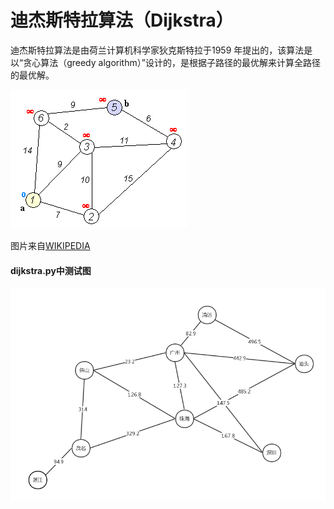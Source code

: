 # 迪杰斯特拉算法（Dijkstra）

迪杰斯特拉算法是由荷兰计算机科学家狄克斯特拉于1959 年提出的，该算法是以“贪心算法（greedy algorithm）”设计的，是根据子路径的最优解来计算全路径的最优解。

![](../pictures/dijkstra_animation.gif)

图片来自[WIKIPEDIA](https://en.wikipedia.org/wiki/Dijkstra%27s_algorithm)

#### dijkstra.py中测试图

![](../pictures/dijkstra_map.png)